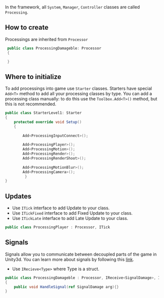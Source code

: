 In the framework, all ```System```, ```Manager```, ```Controller``` classes are called ```Processing```.
 
## How to create

Processings are inherited from ```Processor```

```csharp
 public class ProcessingDamageble: Processor
 {

 }
```
## Where to initialize
To add processings into game use ```Starter``` classes. 
Starters have special ```Add<T>``` method to add all your processing classes by type.  You can add a processing class manually: to do this use the ```Toolbox.Add<T>()``` method, but this is not recommended. 
```csharp
public class StarterLevel1: Starter
{
	protected override void Setup()
	{
		 
		Add<ProcessingInputConnect>();
 
		Add<ProcessingPlayer>();
		Add<ProcessingMotion>();
		Add<ProcessingRender>();
		Add<ProcessingRenderShoot>();
		
		Add<ProcessingMotionBlur>();
		Add<ProcessingCamera>();
         }
}
```
## Updates
- Use ```ITick``` interface to add Update to your class.
- Use ```ITickFixed``` interface to add Fixed Update to your class.
- Use ```ITickLate``` interface to add Late Update to your class.

```csharp
public class ProcessingPlayer : Processor, ITick
```
## Signals
Signals allow you to communicate between decoupled parts of the game in Unity3d. You can learn more about signals by following this [link](https://github.com/dimmpixeye/Unity3d-Signals).

- Use ```IRecieve<Type>``` where Type is a struct.

```csharp
public class ProcessingDamageble : Processor, IReceive<SignalDamage>, ITick
{
	public void HandleSignal(ref SignalDamage arg){}
}
```




